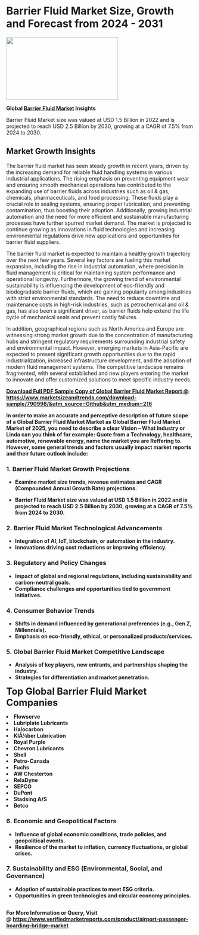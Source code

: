 <H1>Barrier Fluid Market Size, Growth and Forecast from 2024 - 2031</H1><img class="aligncenter size-medium wp-image-584254" src="https://thirdeyenews.in/wp-content/uploads/2024/09/Global-Market-Research-300x168.jpeg" alt="" width="300" height="168" /><p><strong>Global&nbsp;<a href="https://www.marketsizeandtrends.com/download-sample/790998/&amp;utm_source=Github&utm_medium=216">Barrier Fluid Market</a> Insights</strong></p><p>Barrier Fluid Market size was valued at USD 1.5 Billion in 2022 and is projected to reach USD 2.5 Billion by 2030, growing at a CAGR of 7.5% from 2024 to 2030.</p><p><h2>Market Growth Insights</h2> <p>The barrier fluid market has seen steady growth in recent years, driven by the increasing demand for reliable fluid handling systems in various industrial applications. The rising emphasis on preventing equipment wear and ensuring smooth mechanical operations has contributed to the expanding use of barrier fluids across industries such as oil & gas, chemicals, pharmaceuticals, and food processing. These fluids play a crucial role in sealing systems, ensuring proper lubrication, and preventing contamination, thus boosting their adoption. Additionally, growing industrial automation and the need for more efficient and sustainable manufacturing processes have further spurred market demand. The market is projected to continue growing as innovations in fluid technologies and increasing environmental regulations drive new applications and opportunities for barrier fluid suppliers.</p> <p><strong><a href="#"></a></strong></p> <p>The barrier fluid market is expected to maintain a healthy growth trajectory over the next few years. Several key factors are fueling this market expansion, including the rise in industrial automation, where precision in fluid management is critical for maintaining system performance and operational longevity. Furthermore, the growing trend of environmental sustainability is influencing the development of eco-friendly and biodegradable barrier fluids, which are gaining popularity among industries with strict environmental standards. The need to reduce downtime and maintenance costs in high-risk industries, such as petrochemical and oil & gas, has also been a significant driver, as barrier fluids help extend the life cycle of mechanical seals and prevent costly failures.</p> <p>In addition, geographical regions such as North America and Europe are witnessing strong market growth due to the concentration of manufacturing hubs and stringent regulatory requirements surrounding industrial safety and environmental impact. However, emerging markets in Asia-Pacific are expected to present significant growth opportunities due to the rapid industrialization, increased infrastructure development, and the adoption of modern fluid management systems. The competitive landscape remains fragmented, with several established and new players entering the market to innovate and offer customized solutions to meet specific industry needs.</p> <p><strong><a href="#"></p><p><span class=""><strong>Download Full PDF Sample Copy of Global Barrier Fluid Market Report</strong> @ <a href="https://www.marketsizeandtrends.com/download-sample/790998/&amp;utm_source=Github&utm_medium=216" target="_blank">https://www.marketsizeandtrends.com/download-sample/790998/&amp;utm_source=Github&utm_medium=216</a></span></p><p>In order to make an accurate and perceptive description of future scope of a Global&nbsp;Barrier Fluid Market Market as Global&nbsp;Barrier Fluid Market Market of 2025, you need to describe a clear Vision &ndash; What Industry or Linda can you think of for example: Quote from a Technology, healthcare, automotive, renewable energy, name the market you are Reffering to. However, some general trends and factors usually impact market reports and their future outlook include:</p><h3>1.&nbsp;<strong>Barrier Fluid Market Growth Projections</strong></h3><ul><li>Examine market size trends, revenue estimates and CAGR (Compounded Annual Growth Rate) projections.</li><li><p>Barrier Fluid Market size was valued at USD 1.5 Billion in 2022 and is projected to reach USD 2.5 Billion by 2030, growing at a CAGR of 7.5% from 2024 to 2030.</p></li></ul><h3>2.&nbsp;<strong>Barrier Fluid Market Technological Advancements</strong></h3><ul><li>Integration of AI, IoT, blockchain, or automation in the industry.</li><li>Innovations driving cost reductions or improving efficiency.</li></ul><h3>3.&nbsp;<strong>Regulatory and Policy Changes</strong></h3><ul><li>Impact of global and regional regulations, including sustainability and carbon-neutral goals.</li><li>Compliance challenges and opportunities tied to government initiatives.</li></ul><h3>4.&nbsp;<strong>Consumer Behavior Trends</strong></h3><ul><li>Shifts in demand influenced by generational preferences (e.g., Gen Z, Millennials).</li><li>Emphasis on eco-friendly, ethical, or personalized products/services.</li></ul><h3>5.&nbsp;<strong>Global Barrier Fluid Market Competitive Landscape</strong></h3><ul><li>Analysis of key players, new entrants, and partnerships shaping the industry.</li><li>Strategies for differentiation and market penetration.</li></ul><p data-pm-slice="1 1 []"><span style="color: inherit; font-family: inherit; font-size: 25px;">Top Global Barrier Fluid Market Companies</span></p><div class="" data-test-id=""><p><li>Flowserve</li><li> Lubriplate Lubricants</li><li> Halocarbon</li><li> KlÃ¼ber Lubrication</li><li> Royal Purple</li><li> Chevron Lubricants</li><li> Shell</li><li> Petro-Canada</li><li> Fuchs</li><li> AW Chesterton</li><li> RelaDyne</li><li> SEPCO</li><li> DuPont</li><li> Stadsing A/S</li><li> Betco</li></p></div><h3>6.&nbsp;<strong>Economic and Geopolitical Factors</strong></h3><ul><li>Influence of global economic conditions, trade policies, and geopolitical events.</li><li>Resilience of the market to inflation, currency fluctuations, or global crises.</li></ul><h3>7.&nbsp;<strong>Sustainability and ESG (Environmental, Social, and Governance)</strong></h3><ul><li>Adoption of sustainable practices to meet ESG criteria.</li><li>Opportunities in green technologies and circular economy principles.</li></ul><h2><strong style="font-size: 14px;">For More Information or Query, Visit @&nbsp;</strong><a style="background-color: #ffffff; font-size: 14px;" href="https://www.marketsizeandtrends.com/report/barrier-fluid-market/" target="_blank">https://www.verifiedmarketreports.com/product/airport-passenger-boarding-bridge-market</a></h2>
